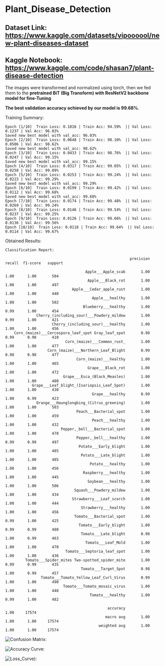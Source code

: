 # Plant_Disease_Detection

## Dataset Link: https://www.kaggle.com/datasets/vipoooool/new-plant-diseases-dataset

## Kaggle Notebook: https://www.kaggle.com/code/shasan7/plant-disease-detection

The images were transformed and normalized using torch, then we fed them to the **pretrained BiT (Big Transform) with ResNetV2 backbone model for fine-Tuning**

**The best validation accuracy achieved by our model is 99.68%**.

Training Summary:

    Epoch [1/10]  Train Loss: 0.1816 | Train Acc: 94.59%  || Val Loss: 0.1237 | Val Acc: 96.03%
    Saved new best model with val_acc: 96.03%
    Epoch [2/10]  Train Loss: 0.0648 | Train Acc: 98.10%  || Val Loss: 0.0506 | Val Acc: 98.62%
    Saved new best model with val_acc: 98.62%
    Epoch [3/10]  Train Loss: 0.0433 | Train Acc: 98.76%  || Val Loss: 0.0247 | Val Acc: 99.15%
    Saved new best model with val_acc: 99.15%
    Epoch [4/10]  Train Loss: 0.0317 | Train Acc: 99.05%  || Val Loss: 0.0258 | Val Acc: 99.09%
    Epoch [5/10]  Train Loss: 0.0253 | Train Acc: 99.24%  || Val Loss: 0.0223 | Val Acc: 99.29%
    Saved new best model with val_acc: 99.29%
    Epoch [6/10]  Train Loss: 0.0199 | Train Acc: 99.42%  || Val Loss: 0.0112 | Val Acc: 99.68%
    Saved new best model with val_acc: 99.68%
    Epoch [7/10]  Train Loss: 0.0174 | Train Acc: 99.48%  || Val Loss: 0.0269 | Val Acc: 99.24%
    Epoch [8/10]  Train Loss: 0.0146 | Train Acc: 99.54%  || Val Loss: 0.0237 | Val Acc: 99.25%
    Epoch [9/10]  Train Loss: 0.0126 | Train Acc: 99.66%  || Val Loss: 0.0136 | Val Acc: 99.56%
    Epoch [10/10]  Train Loss: 0.0118 | Train Acc: 99.64%  || Val Loss: 0.0114 | Val Acc: 99.67%


Obtained Results:

    Classification Report:

                                                            precision    recall  f1-score   support
        
                                        Apple___Apple_scab       1.00      1.00      1.00       504
                                         Apple___Black_rot       1.00      1.00      1.00       497
                                  Apple___Cedar_apple_rust       1.00      1.00      1.00       440
                                           Apple___healthy       1.00      1.00      1.00       502
                                       Blueberry___healthy       1.00      0.99      1.00       454
                  Cherry_(including_sour)___Powdery_mildew       1.00      0.99      1.00       421
                         Cherry_(including_sour)___healthy       1.00      1.00      1.00       456
        Corn_(maize)___Cercospora_leaf_spot Gray_leaf_spot       0.98      0.99      0.98       410
                               Corn_(maize)___Common_rust_       1.00      1.00      1.00       477
                       Corn_(maize)___Northern_Leaf_Blight       0.99      0.98      0.98       477
                                    Corn_(maize)___healthy       1.00      1.00      1.00       465
                                         Grape___Black_rot       1.00      1.00      1.00       472
                              Grape___Esca_(Black_Measles)       1.00      1.00      1.00       480
                Grape___Leaf_blight_(Isariopsis_Leaf_Spot)       1.00      1.00      1.00       430
                                           Grape___healthy       0.99      1.00      0.99       423
                  Orange___Haunglongbing_(Citrus_greening)       1.00      1.00      1.00       503
                                    Peach___Bacterial_spot       1.00      1.00      1.00       459
                                           Peach___healthy       1.00      1.00      1.00       432
                             Pepper,_bell___Bacterial_spot       1.00      1.00      1.00       478
                                    Pepper,_bell___healthy       1.00      0.99      0.99       497
                                     Potato___Early_blight       1.00      1.00      1.00       485
                                      Potato___Late_blight       1.00      1.00      1.00       485
                                          Potato___healthy       1.00      1.00      1.00       456
                                       Raspberry___healthy       1.00      1.00      1.00       445
                                         Soybean___healthy       1.00      1.00      1.00       506
                                   Squash___Powdery_mildew       1.00      1.00      1.00       434
                                  Strawberry___Leaf_scorch       1.00      1.00      1.00       444
                                      Strawberry___healthy       1.00      1.00      1.00       456
                                   Tomato___Bacterial_spot       1.00      0.99      1.00       425
                                     Tomato___Early_blight       1.00      0.99      0.99       480
                                      Tomato___Late_blight       0.98      1.00      0.99       463
                                        Tomato___Leaf_Mold       1.00      1.00      1.00       470
                               Tomato___Septoria_leaf_spot       1.00      1.00      1.00       436
             Tomato___Spider_mites Two-spotted_spider_mite       1.00      0.99      0.99       435
                                      Tomato___Target_Spot       0.98      1.00      0.99       457
                    Tomato___Tomato_Yellow_Leaf_Curl_Virus       0.99      1.00      1.00       490
                              Tomato___Tomato_mosaic_virus       1.00      1.00      1.00       448
                                          Tomato___healthy       1.00      0.99      1.00       482
        
                                                  accuracy                           1.00     17574
                                                 macro avg       1.00      1.00      1.00     17574
                                              weighted avg       1.00      1.00      1.00     17574


![Confusion Matrix: ](Conf_Mat.png)

![Accuracy Curve: ](Acc.png)

![Loss_Curve): ](Loss.png)

